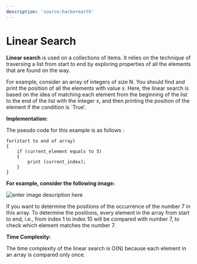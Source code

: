 ```yaml
---
description: 'source:hackerearth'
---
```


# Linear Search

**Linear search** is used on a collections of items. It relies on the technique of traversing a list from start to end by exploring properties of all the elements that are found on the way.

For example, consider an array of integers of size N. You should find and print the position of all the elements with value x. Here, the linear search is based on the idea of matching each element from the beginning of the list to the end of the list with the integer x, and then printing the position of the element if the condition is \`True'.

**Implementation:**

The pseudo code for this example is as follows :

```text
for(start to end of array)
{
    if (current_element equals to 5)  
    {
        print (current_index);
    }
}
```

**For example, consider the following image:**

![enter image description here](https://he-s3.s3.amazonaws.com/media/uploads/f0fdd3b.png)

If you want to determine the positions of the occurrence of the number 7 in this array. To determine the positions, every element in the array from start to end, i.e., from index 1 to index 10 will be compared with number 7, to check which element matches the number 7.

**Time Complexity:**

The time complexity of the linear search is O\(N\) because each element in an array is compared only once.

